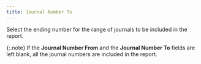 ```yaml
---
title: Journal Number To
---
```



Select the ending number for the range of journals to be included in  the report.


{:.note}
If the **Journal 
 Number From** and the **Journal Number 
 To** fields are left blank, all the journal numbers are included  in the report.
